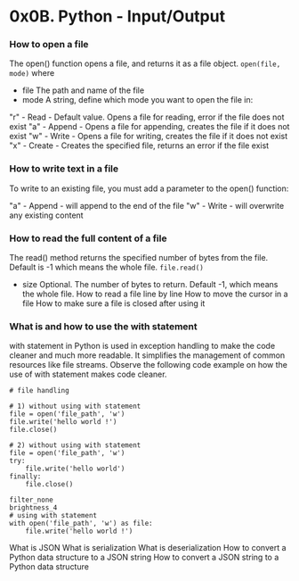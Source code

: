 # 0x0B. Python - Input/Output

### How to open a file

The open() function opens a file, and returns it as a file object.
```open(file, mode)```
where
* file	The path and name of the file
* mode	A string, define which mode you want to open the file in:

"r" - Read - Default value. Opens a file for reading, error if the file does not exist
"a" - Append - Opens a file for appending, creates the file if it does not exist
"w" - Write - Opens a file for writing, creates the file if it does not exist
"x" - Create - Creates the specified file, returns an error if the file exist

### How to write text in a file
To write to an existing file, you must add a parameter to the open() function:

"a" - Append - will append to the end of the file
"w" - Write - will overwrite any existing content

### How to read the full content of a file

The read() method returns the specified number of bytes from the file. Default is -1 which means the whole file.
```file.read()```
* size	Optional. The number of bytes to return. Default -1, which means the whole file.
How to read a file line by line
How to move the cursor in a file
How to make sure a file is closed after using it
### What is and how to use the with statement
with statement in Python is used in exception handling to make the code cleaner and much more readable. It simplifies the management of common resources like file streams. Observe the following code example on how the use of with statement makes code cleaner.
```
# file handling 
  
# 1) without using with statement 
file = open('file_path', 'w') 
file.write('hello world !') 
file.close() 
  
# 2) without using with statement 
file = open('file_path', 'w') 
try: 
    file.write('hello world') 
finally: 
    file.close() 
```
 
```
filter_none
brightness_4
# using with statement 
with open('file_path', 'w') as file: 
    file.write('hello world !') 
```
What is JSON
What is serialization
What is deserialization
How to convert a Python data structure to a JSON string
How to convert a JSON string to a Python data structure
